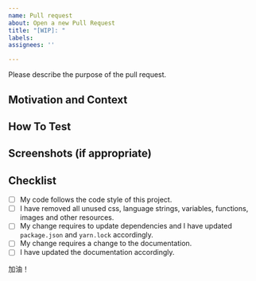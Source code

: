 ```yaml
---
name: Pull request
about: Open a new Pull Request
title: "[WIP]: "
labels: 
assignees: ''

---
```

Please describe the purpose of the pull request.
<!--- Provide a general summary of your changes in the Title above -->

## Motivation and Context
<!--- Why is this change required? What problem does it solve? -->
<!--- If it fixes an open issue, please link to the issue here. -->

## How To Test
<!--- Please describe in detail how you tested your changes. -->
<!--- Include details of your testing environment, tests ran to see how -->
<!--- your change affects other areas of the code, etc. -->

## Screenshots (if appropriate)

## Checklist
<!--- Go over all the following points, and put an `x` in all the boxes that apply. -->
<!--- If you're unsure about any of these, don't hesitate to ask. We're here to help! -->
- [ ] My code follows the code style of this project.
- [ ] I have removed all unused css, language strings, variables, functions, images and other resources.
- [ ] My change requires to update dependencies and I have updated `package.json` and `yarn.lock` accordingly.
- [ ] My change requires a change to the documentation.
- [ ] I have updated the documentation accordingly.

加油！
